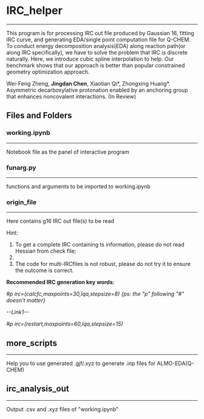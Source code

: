 # IRC_helper

---

This program is for processing IRC out file produced by Gaussian 16, fitting IRC curve, and generating EDA/single point computation file for Q-CHEM. To conduct energy decomposition analysis(EDA) along reaction path(or along IRC specifically), we have to solve the problem that IRC is discrete naturally. Here, we introduce cubic spline interpolation to help. Our benchmark shows that our approach is better than popular constrained geometry optimization approach.

Wei-Feng Zheng, **Jingdan Chen**, Xiaotian Qi*, Zhongxing Huang*. Asymmetric decarboxylative protonation enabled by an anchoring group that enhances noncovalent interactions. (In Review)

## Files and Folders

### working.ipynb

---

Notebook file as the panel of interactive program

### funarg.py

---

functions and arguments to be imported to working.ipynb

### origin_file

---

Here contains g16 IRC out file(s) to be read

Hint:
1) To get a complete IRC containing ts information, please do not read Hessian from check file;
2) 
3) The code for multi-IRCfiles is not robust, please do not try it to ensure the outcome is correct.


**Recommended IRC generation key words**:

*#p irc=(calcfc,maxpoints=30,lqa,stepsize=8) {ps: the "p" following "#" doesn't matter}* 

*--Link1--*

*#p irc=(restart,maxpoints=60,lqa,stepsize=15)*

## more_scripts

---

Help you to use generated .gjf/.xyz to generate .inp files for ALMO-EDA(Q-CHEM)

## irc_analysis_out

---

Output .csv and .xyz files of "working.ipynb"
